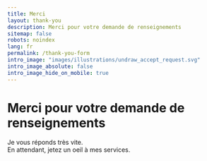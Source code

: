 ```yaml
---
title: Merci
layout: thank-you
description: Merci pour votre demande de renseignements
sitemap: false
robots: noindex
lang: fr
permalink: /thank-you-form
intro_image: "images/illustrations/undraw_accept_request.svg"
intro_image_absolute: false
intro_image_hide_on_mobile: true
---
```


# Merci pour votre demande de renseignements

Je vous réponds très vite.\
En attendant, jetez un oeil à mes services.